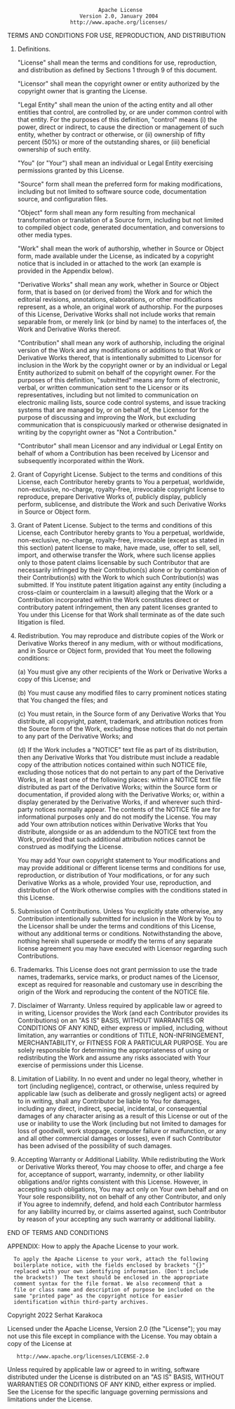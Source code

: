                                  Apache License
                           Version 2.0, January 2004
                        http://www.apache.org/licenses/

TERMS AND CONDITIONS FOR USE, REPRODUCTION, AND DISTRIBUTION

1. Definitions.

   "License" shall mean the terms and conditions for use, reproduction, and distribution as defined by Sections 1 through 9 of this document.

   "Licensor" shall mean the copyright owner or entity authorized by the copyright owner that is granting the License.

   "Legal Entity" shall mean the union of the acting entity and all other entities that control, are controlled by, or are under common control with
   that entity. For the purposes of this definition,
   "control" means (i) the power, direct or indirect, to cause the direction or management of such entity, whether by contract or otherwise, or (ii)
   ownership of fifty percent (50%) or more of the outstanding shares, or (iii) beneficial ownership of such entity.

   "You" (or "Your") shall mean an individual or Legal Entity exercising permissions granted by this License.

   "Source" form shall mean the preferred form for making modifications, including but not limited to software source code, documentation source, and
   configuration files.

   "Object" form shall mean any form resulting from mechanical transformation or translation of a Source form, including but not limited to compiled
   object code, generated documentation, and conversions to other media types.

   "Work" shall mean the work of authorship, whether in Source or Object form, made available under the License, as indicated by a copyright notice
   that is included in or attached to the work
   (an example is provided in the Appendix below).

   "Derivative Works" shall mean any work, whether in Source or Object form, that is based on (or derived from) the Work and for which the editorial
   revisions, annotations, elaborations, or other modifications represent, as a whole, an original work of authorship. For the purposes of this
   License, Derivative Works shall not include works that remain separable from, or merely link (or bind by name) to the interfaces of, the Work and
   Derivative Works thereof.

   "Contribution" shall mean any work of authorship, including the original version of the Work and any modifications or additions to that Work or
   Derivative Works thereof, that is intentionally submitted to Licensor for inclusion in the Work by the copyright owner or by an individual or Legal
   Entity authorized to submit on behalf of the copyright owner. For the purposes of this definition, "submitted"
   means any form of electronic, verbal, or written communication sent to the Licensor or its representatives, including but not limited to
   communication on electronic mailing lists, source code control systems, and issue tracking systems that are managed by, or on behalf of, the
   Licensor for the purpose of discussing and improving the Work, but excluding communication that is conspicuously marked or otherwise designated in
   writing by the copyright owner as "Not a Contribution."

   "Contributor" shall mean Licensor and any individual or Legal Entity on behalf of whom a Contribution has been received by Licensor and
   subsequently incorporated within the Work.

2. Grant of Copyright License. Subject to the terms and conditions of this License, each Contributor hereby grants to You a perpetual, worldwide,
   non-exclusive, no-charge, royalty-free, irrevocable copyright license to reproduce, prepare Derivative Works of, publicly display, publicly
   perform, sublicense, and distribute the Work and such Derivative Works in Source or Object form.

3. Grant of Patent License. Subject to the terms and conditions of this License, each Contributor hereby grants to You a perpetual, worldwide,
   non-exclusive, no-charge, royalty-free, irrevocable
   (except as stated in this section) patent license to make, have made, use, offer to sell, sell, import, and otherwise transfer the Work, where such
   license applies only to those patent claims licensable by such Contributor that are necessarily infringed by their Contribution(s) alone or by
   combination of their Contribution(s)
   with the Work to which such Contribution(s) was submitted. If You institute patent litigation against any entity (including a cross-claim or
   counterclaim in a lawsuit) alleging that the Work or a Contribution incorporated within the Work constitutes direct or contributory patent
   infringement, then any patent licenses granted to You under this License for that Work shall terminate as of the date such litigation is filed.

4. Redistribution. You may reproduce and distribute copies of the Work or Derivative Works thereof in any medium, with or without modifications, and
   in Source or Object form, provided that You meet the following conditions:

   (a) You must give any other recipients of the Work or Derivative Works a copy of this License; and

   (b) You must cause any modified files to carry prominent notices stating that You changed the files; and

   (c) You must retain, in the Source form of any Derivative Works that You distribute, all copyright, patent, trademark, and attribution notices from
   the Source form of the Work, excluding those notices that do not pertain to any part of the Derivative Works; and

   (d) If the Work includes a "NOTICE" text file as part of its distribution, then any Derivative Works that You distribute must include a readable
   copy of the attribution notices contained within such NOTICE file, excluding those notices that do not pertain to any part of the Derivative Works,
   in at least one of the following places: within a NOTICE text file distributed as part of the Derivative Works; within the Source form or
   documentation, if provided along with the Derivative Works; or, within a display generated by the Derivative Works, if and wherever such
   third-party notices normally appear. The contents of the NOTICE file are for informational purposes only and do not modify the License. You may add
   Your own attribution notices within Derivative Works that You distribute, alongside or as an addendum to the NOTICE text from the Work, provided
   that such additional attribution notices cannot be construed as modifying the License.

   You may add Your own copyright statement to Your modifications and may provide additional or different license terms and conditions for use,
   reproduction, or distribution of Your modifications, or for any such Derivative Works as a whole, provided Your use, reproduction, and distribution
   of the Work otherwise complies with the conditions stated in this License.

5. Submission of Contributions. Unless You explicitly state otherwise, any Contribution intentionally submitted for inclusion in the Work by You to
   the Licensor shall be under the terms and conditions of this License, without any additional terms or conditions. Notwithstanding the above,
   nothing herein shall supersede or modify the terms of any separate license agreement you may have executed with Licensor regarding such
   Contributions.

6. Trademarks. This License does not grant permission to use the trade names, trademarks, service marks, or product names of the Licensor, except as
   required for reasonable and customary use in describing the origin of the Work and reproducing the content of the NOTICE file.

7. Disclaimer of Warranty. Unless required by applicable law or agreed to in writing, Licensor provides the Work (and each Contributor provides its
   Contributions) on an "AS IS" BASIS, WITHOUT WARRANTIES OR CONDITIONS OF ANY KIND, either express or implied, including, without limitation, any
   warranties or conditions of TITLE, NON-INFRINGEMENT, MERCHANTABILITY, or FITNESS FOR A PARTICULAR PURPOSE. You are solely responsible for
   determining the appropriateness of using or redistributing the Work and assume any risks associated with Your exercise of permissions under this
   License.

8. Limitation of Liability. In no event and under no legal theory, whether in tort (including negligence), contract, or otherwise, unless required by
   applicable law (such as deliberate and grossly negligent acts) or agreed to in writing, shall any Contributor be liable to You for damages,
   including any direct, indirect, special, incidental, or consequential damages of any character arising as a result of this License or out of the
   use or inability to use the Work (including but not limited to damages for loss of goodwill, work stoppage, computer failure or malfunction, or any
   and all other commercial damages or losses), even if such Contributor has been advised of the possibility of such damages.

9. Accepting Warranty or Additional Liability. While redistributing the Work or Derivative Works thereof, You may choose to offer, and charge a fee
   for, acceptance of support, warranty, indemnity, or other liability obligations and/or rights consistent with this License. However, in accepting
   such obligations, You may act only on Your own behalf and on Your sole responsibility, not on behalf of any other Contributor, and only if You
   agree to indemnify, defend, and hold each Contributor harmless for any liability incurred by, or claims asserted against, such Contributor by
   reason of your accepting any such warranty or additional liability.

END OF TERMS AND CONDITIONS

APPENDIX: How to apply the Apache License to your work.

      To apply the Apache License to your work, attach the following
      boilerplate notice, with the fields enclosed by brackets "{}"
      replaced with your own identifying information. (Don't include
      the brackets!)  The text should be enclosed in the appropriate
      comment syntax for the file format. We also recommend that a
      file or class name and description of purpose be included on the
      same "printed page" as the copyright notice for easier
      identification within third-party archives.

Copyright 2022 Serhat Karakoca

Licensed under the Apache License, Version 2.0 (the "License"); you may not use this file except in compliance with the License. You may obtain a copy
of the License at

       http://www.apache.org/licenses/LICENSE-2.0

Unless required by applicable law or agreed to in writing, software distributed under the License is distributed on an "AS IS" BASIS, WITHOUT
WARRANTIES OR CONDITIONS OF ANY KIND, either express or implied. See the License for the specific language governing permissions and limitations under
the License.

